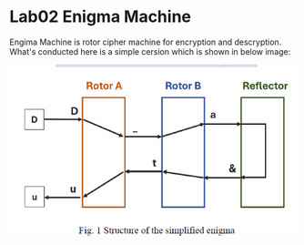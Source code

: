 # Lab02 Enigma Machine
Engima Machine is rotor cipher machine for encryption and descryption. What's conducted here is a simple cersion which is shown in below image:

![Structure of simplified engima](https://github.com/jiyaunran/Verilog_code_conduction_in_ICLAB2024s/blob/main/Enigma%20Machine/SCREENSHOT.png)
